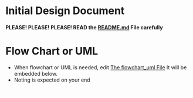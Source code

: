# Initial Design Document
#### PLEASE! PLEASE! PLEASE! READ the [README.md](PA_README_Template.md) File carefully


# Flow Chart or UML
- When flowchart or UML is needed, edit [The flowchart_uml File](flowchart_uml.drawio.svg) It will be embedded below.
- Noting is expected on your end

![Alt text here](flowchart_uml.drawio.svg)